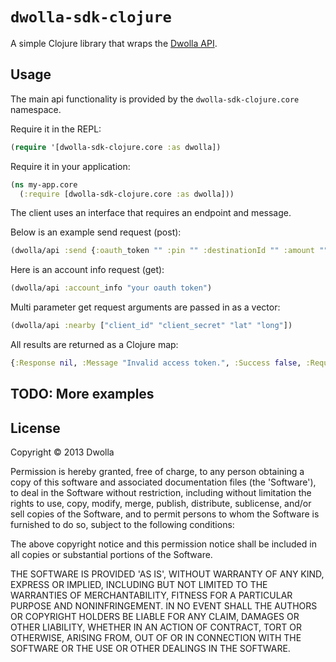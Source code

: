 # `dwolla-sdk-clojure` 

A simple Clojure library that wraps the [Dwolla API](http://developers.dwolla.com).

## Usage

The main api functionality is provided by the
`dwolla-sdk-clojure.core` namespace.

Require it in the REPL:

```clojure
(require '[dwolla-sdk-clojure.core :as dwolla])
```

Require it in your application:

```clojure
(ns my-app.core
  (:require [dwolla-sdk-clojure.core :as dwolla]))
```

The client uses an interface that requires an endpoint and message.

Below is an example send request (post):

```clojure
(dwolla/api :send {:oauth_token "" :pin "" :destinationId "" :amount ""})
```

Here is an account info request (get):

```clojure
(dwolla/api :account_info "your oauth token")
```

Multi parameter get request arguments are passed in as a vector:

```clojure
(dwolla/api :nearby ["client_id" "client_secret" "lat" "long"])
```

All results are returned as a Clojure map:

```clojure
{:Response nil, :Message "Invalid access token.", :Success false, :Request-time 321 :Status 200}
```

## TODO: More examples


## License

Copyright © 2013 Dwolla

Permission is hereby granted, free of charge, to any person obtaining a copy of this software and associated documentation files (the 'Software'), to deal in the Software without restriction, including without limitation the rights to use, copy, modify, merge, publish, distribute, sublicense, and/or sell copies of the Software, and to permit persons to whom the Software is furnished to do so, subject to the following conditions:

The above copyright notice and this permission notice shall be included in all copies or substantial portions of the Software.

THE SOFTWARE IS PROVIDED 'AS IS', WITHOUT WARRANTY OF ANY KIND, EXPRESS OR IMPLIED, INCLUDING BUT NOT LIMITED TO THE WARRANTIES OF MERCHANTABILITY, FITNESS FOR A PARTICULAR PURPOSE AND NONINFRINGEMENT. IN NO EVENT SHALL THE AUTHORS OR COPYRIGHT HOLDERS BE LIABLE FOR ANY CLAIM, DAMAGES OR OTHER LIABILITY, WHETHER IN AN ACTION OF CONTRACT, TORT OR OTHERWISE, ARISING FROM, OUT OF OR IN CONNECTION WITH THE SOFTWARE OR THE USE OR OTHER DEALINGS IN THE SOFTWARE.

